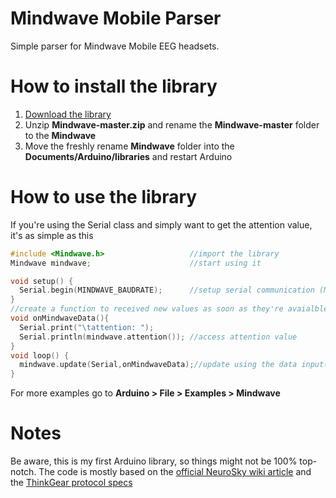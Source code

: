 Mindwave Mobile Parser
======================

Simple parser for Mindwave Mobile EEG headsets.

How to install the library
==========================

1. [Download the library](https://github.com/orgicus/Mindwave/archive/master.zip)
2. Unzip **Mindwave-master.zip** and rename the **Mindwave-master** folder to the **Mindwave**
4. Move the freshly rename **Mindwave** folder into the **Documents/Arduino/libraries** and restart Arduino


How to use the library
==========================
If you're using the Serial class and simply want to get the attention value,
it's as simple as this
``` cpp
#include <Mindwave.h>					//import the library
Mindwave mindwave;						//start using it

void setup() {
  Serial.begin(MINDWAVE_BAUDRATE);		//setup serial communication (MindWave mobile is set to 57600 baud rate)
}
//create a function to received new values as soon as they're avaialble
void onMindwaveData(){
  Serial.print("\tattention: ");
  Serial.println(mindwave.attention()); //access attention value
}
void loop() {
  mindwave.update(Serial,onMindwaveData);//update using the data input(Serial in this case) and the function to call when data is ready
}
```

For more examples go to **Arduino > File > Examples > Mindwave**

Notes
=====

Be aware, this is my first Arduino library, so things might not be 100% top-notch.
The code is mostly based on the [official NeuroSky wiki article](http://developer.neurosky.com/docs/doku.php?id=mindwave_mobile_and_arduino) and the [ThinkGear protocol specs](http://developer.neurosky.com/docs/doku.php?id=thinkgear_communications_protocol#bit_raw_wave_value)
